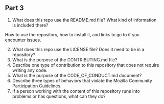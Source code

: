 ## Part 3

1. What does this repo use the README.md file? What kind of information is included there?

How to use the repository, how to install it, and links to go to if you encounter issues.


2. What does this repo use the LICENSE file? Does it need to be in a repository?
3. What is the purpose of the CONTRIBUTING.md file?
4. Describe one type of contribution to this repository that does not require writing any code.
5. What is the purpose of the CODE_OF_CONDUCT.md document?
6. Describe three types of behaviors that violate the Mozilla Community Participation Guidelines.
7. If a person working with the content of this repository runs into problems or has questions, what can they do?

